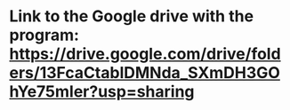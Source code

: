 # Link to the Google drive with the program: https://drive.google.com/drive/folders/13FcaCtablDMNda_SXmDH3GOhYe75mIer?usp=sharing
